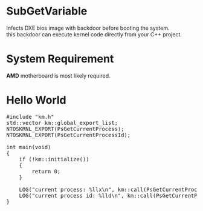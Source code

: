 # SubGetVariable
Infects DXE bios image with backdoor before booting the system.  
this backdoor can execute kernel code directly from your C++ project.  

# System Requirement
**AMD** motherboard is most likely required. 

# Hello World
<pre>
#include "km.h"
std::vector<QWORD> km::global_export_list;
NTOSKRNL_EXPORT(PsGetCurrentProcess);
NTOSKRNL_EXPORT(PsGetCurrentProcessId);

int main(void)
{
	if (!km::initialize())
	{
		return 0;
	}

	LOG("current process: %llx\n", km::call(PsGetCurrentProcess));
	LOG("current process id: %lld\n", km::call(PsGetCurrentProcessId));
}
</pre>

